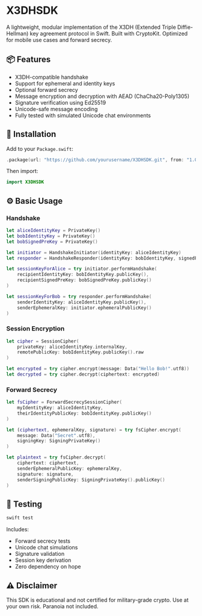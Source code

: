 # X3DHSDK

A lightweight, modular implementation of the X3DH (Extended Triple Diffie-Hellman) key agreement protocol in Swift. Built with CryptoKit. Optimized for mobile use cases and forward secrecy.

## 📦 Features

- X3DH-compatible handshake
- Support for ephemeral and identity keys
- Optional forward secrecy
- Message encryption and decryption with AEAD (ChaCha20-Poly1305)
- Signature verification using Ed25519
- Unicode-safe message encoding
- Fully tested with simulated Unicode chat environments

## 🔧 Installation

Add to your `Package.swift`:

```swift
.package(url: "https://github.com/yourusername/X3DHSDK.git", from: "1.0.0")
```

Then import:

```swift
import X3DHSDK
```

## ⚙️ Basic Usage

### Handshake

```swift
let aliceIdentityKey = PrivateKey()
let bobIdentityKey = PrivateKey()
let bobSignedPreKey = PrivateKey()

let initiator = HandshakeInitiator(identityKey: aliceIdentityKey)
let responder = HandshakeResponder(identityKey: bobIdentityKey, signedPreKey: bobSignedPreKey)

let sessionKeyForAlice = try initiator.performHandshake(
    recipientIdentityKey: bobIdentityKey.publicKey(),
    recipientSignedPreKey: bobSignedPreKey.publicKey()
)

let sessionKeyForBob = try responder.performHandshake(
    senderIdentityKey: aliceIdentityKey.publicKey(),
    senderEphemeralKey: initiator.ephemeralPublicKey()
)
```

### Session Encryption

```swift
let cipher = SessionCipher(
    privateKey: aliceIdentityKey.internalKey,
    remotePublicKey: bobIdentityKey.publicKey().raw
)

let encrypted = try cipher.encrypt(message: Data("Hello Bob!".utf8))
let decrypted = try cipher.decrypt(ciphertext: encrypted)
```

### Forward Secrecy

```swift
let fsCipher = ForwardSecrecySessionCipher(
    myIdentityKey: aliceIdentityKey,
    theirIdentityPublicKey: bobIdentityKey.publicKey()
)

let (ciphertext, ephemeralKey, signature) = try fsCipher.encrypt(
    message: Data("Secret".utf8),
    signingKey: SigningPrivateKey()
)

let plaintext = try fsCipher.decrypt(
    ciphertext: ciphertext,
    senderEphemeralPublicKey: ephemeralKey,
    signature: signature,
    senderSigningPublicKey: SigningPrivateKey().publicKey()
)
```

## 🧪 Testing

```bash
swift test
```

Includes:
- Forward secrecy tests
- Unicode chat simulations
- Signature validation
- Session key derivation
- Zero dependency on hope

## ⚠️ Disclaimer

This SDK is educational and not certified for military-grade crypto. Use at your own risk. Paranoia not included.


